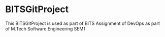# BITSGitProject
This BITSGitProject is used as part of BITS Assignment of DevOps as part of M.Tech Software Engineering SEM1
